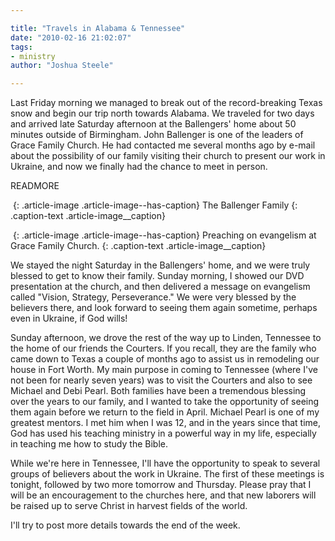 ```yaml
---

title: "Travels in Alabama & Tennessee"
date: "2010-02-16 21:02:07"
tags:
- ministry
author: "Joshua Steele"

---
```


Last Friday morning we managed to break out of the record-breaking Texas snow and begin our trip north towards Alabama. We traveled for two days and arrived late Saturday afternoon at the Ballengers' home about 50 minutes outside of Birmingham. John Ballenger is one of the leaders of Grace Family Church. He had contacted me several months ago by e-mail about the possibility of our family visiting their church to present our work in Ukraine, and now we finally had the chance to meet in person.

READMORE

<a href="//d21yo20tm8bmc2.cloudfront.net/2010/02/DSC_8575.jpg"><img class="size-medium wp-image-941" title="DSC_8575" src="//d21yo20tm8bmc2.cloudfront.net/2010/02/DSC_8575-300x199.jpg" alt="" /></a>
{: .article-image .article-image--has-caption}
The Ballenger Family
{: .caption-text .article-image__caption}

<a href="//d21yo20tm8bmc2.cloudfront.net/2010/02/DSC_8567.jpg"><img class="size-medium wp-image-942" title="DSC_8567" src="//d21yo20tm8bmc2.cloudfront.net/2010/02/DSC_8567-300x199.jpg" alt="" /></a>
{: .article-image .article-image--has-caption}
Preaching on evangelism at Grace Family Church.
{: .caption-text .article-image__caption}

We stayed the night Saturday in the Ballengers' home, and we were truly blessed to get to know their family. Sunday morning, I showed our DVD presentation at the church, and then delivered a message on evangelism called "Vision, Strategy, Perseverance." We were very blessed by the believers there, and look forward to seeing them again sometime, perhaps even in Ukraine, if God wills!

Sunday afternoon, we drove the rest of the way up to Linden, Tennessee to the home of our friends the Courters. If you recall, they are the family who came down to Texas a couple of months ago to assist us in remodeling our house in Fort Worth. My main purpose in coming to Tennessee (where I've not been for nearly seven years) was to visit the Courters and also to see Michael and Debi Pearl. Both families have been a tremendous blessing over the years to our family, and I wanted to take the opportunity of seeing them again before we return to the field in April. Michael Pearl is one of my greatest mentors. I met him when I was 12, and in the years since that time, God has used his teaching ministry in a powerful way in my life, especially in teaching me how to study the Bible.

While we're here in Tennessee, I'll have the opportunity to speak to several groups of believers about the work in Ukraine. The first of these meetings is tonight, followed by two more tomorrow and Thursday. Please pray that I will be an encouragement to the churches here, and that new laborers will be raised up to serve Christ in harvest fields of the world.

I'll try to post more details towards the end of the week.
